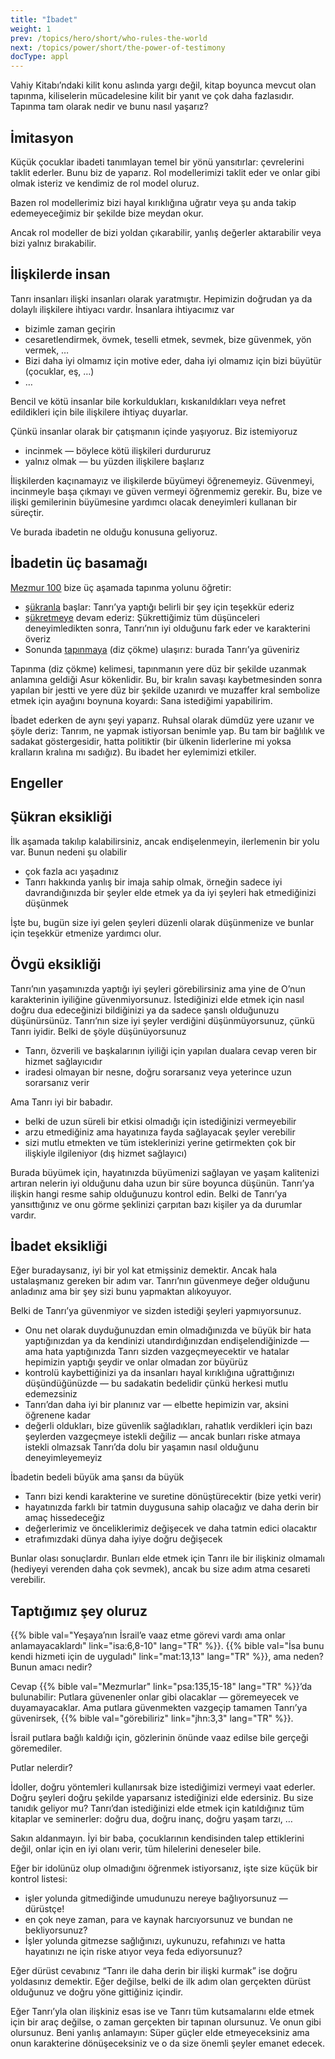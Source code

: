 ```yaml
---
title: "İbadet"
weight: 1
prev: /topics/hero/short/who-rules-the-world
next: /topics/power/short/the-power-of-testimony
docType: appl
---
```


Vahiy Kitabı’ndaki kilit konu aslında yargı değil, kitap boyunca mevcut olan tapınma, kiliselerin mücadelesine kilit bir yanıt ve çok daha fazlasıdır. Tapınma tam olarak nedir ve bunu nasıl yaşarız?

## İmitasyon

<a name="0b73"></a>
Küçük çocuklar ibadeti tanımlayan temel bir yönü yansıtırlar: çevrelerini taklit ederler. Bunu biz de yaparız. Rol modellerimizi taklit eder ve onlar gibi olmak isteriz ve kendimiz de rol model oluruz.

Bazen rol modellerimiz bizi hayal kırıklığına uğratır veya şu anda takip edemeyeceğimiz bir şekilde bize meydan okur.

Ancak rol modeller de bizi yoldan çıkarabilir, yanlış değerler aktarabilir veya bizi yalnız bırakabilir.

## İlişkilerde insan

<a name="1355"></a>
Tanrı insanları ilişki insanları olarak yaratmıştır. Hepimizin doğrudan ya da dolaylı ilişkilere ihtiyacı vardır. İnsanlara ihtiyacımız var

- bizimle zaman geçirin
- cesaretlendirmek, övmek, teselli etmek, sevmek, bize güvenmek, yön vermek, …
- Bizi daha iyi olmamız için motive eder, daha iyi olmamız için bizi büyütür (çocuklar, eş, …)
- …

Bencil ve kötü insanlar bile korkuldukları, kıskanıldıkları veya nefret edildikleri için bile ilişkilere ihtiyaç duyarlar.

Çünkü insanlar olarak bir çatışmanın içinde yaşıyoruz. Biz istemiyoruz

- incinmek — böylece kötü ilişkileri durdururuz
- yalnız olmak — bu yüzden ilişkilere başlarız

İlişkilerden kaçınamayız ve ilişkilerde büyümeyi öğrenemeyiz. Güvenmeyi, incinmeyle başa çıkmayı ve güven vermeyi öğrenmemiz gerekir. Bu, bize ve ilişki gemilerinin büyümesine yardımcı olacak deneyimleri kullanan bir süreçtir.

Ve burada ibadetin ne olduğu konusuna geliyoruz.

## İbadetin üç basamağı

<a name="ce8d"></a>
[Mezmur 100](https://biblehub.com/interlinear/psalms/100-4.htm) bize üç aşamada tapınma yolunu öğretir:

- [şükranla](https://biblehub.com/hebrew/8426.htm) başlar: Tanrı’ya yaptığı belirli bir şey için teşekkür ederiz
- [şükretmeye](https://biblehub.com/hebrew/8416.htm) devam ederiz: Şükrettiğimiz tüm düşünceleri deneyimledikten sonra, Tanrı’nın iyi olduğunu fark eder ve karakterini överiz
- Sonunda [tapınmaya](https://biblehub.com/hebrew/1288.htm) (diz çökme) ulaşırız: burada Tanrı’ya güveniriz

Tapınma (diz çökme) kelimesi, tapınmanın yere düz bir şekilde uzanmak anlamına geldiği Asur kökenlidir. Bu, bir kralın savaşı kaybetmesinden sonra yapılan bir jestti ve yere düz bir şekilde uzanırdı ve muzaffer kral sembolize etmek için ayağını boynuna koyardı: Sana istediğimi yapabilirim.

İbadet ederken de aynı şeyi yaparız. Ruhsal olarak dümdüz yere uzanır ve şöyle deriz: Tanrım, ne yapmak istiyorsan benimle yap. Bu tam bir bağlılık ve sadakat göstergesidir, hatta politiktir (bir ülkenin liderlerine mi yoksa kralların kralına mı sadığız). Bu ibadet her eylemimizi etkiler.

## Engeller

<a name="0f60"></a>

## Şükran eksikliği

<a name="cda2"></a>
İlk aşamada takılıp kalabilirsiniz, ancak endişelenmeyin, ilerlemenin bir yolu var. Bunun nedeni şu olabilir

- çok fazla acı yaşadınız
- Tanrı hakkında yanlış bir imaja sahip olmak, örneğin sadece iyi davrandığınızda bir şeyler elde etmek ya da iyi şeyleri hak etmediğinizi düşünmek

İşte bu, bugün size iyi gelen şeyleri düzenli olarak düşünmenize ve bunlar için teşekkür etmenize yardımcı olur.

## Övgü eksikliği

<a name="5cbd"></a>
Tanrı’nın yaşamınızda yaptığı iyi şeyleri görebilirsiniz ama yine de O’nun karakterinin iyiliğine güvenmiyorsunuz. İstediğinizi elde etmek için nasıl doğru dua edeceğinizi bildiğinizi ya da sadece şanslı olduğunuzu düşünürsünüz. Tanrı’nın size iyi şeyler verdiğini düşünmüyorsunuz, çünkü Tanrı iyidir. Belki de şöyle düşünüyorsunuz

- Tanrı, özverili ve başkalarının iyiliği için yapılan dualara cevap veren bir hizmet sağlayıcıdır
- iradesi olmayan bir nesne, doğru sorarsanız veya yeterince uzun sorarsanız verir

Ama Tanrı iyi bir babadır.

- belki de uzun süreli bir etkisi olmadığı için istediğinizi vermeyebilir
- arzu etmediğiniz ama hayatınıza fayda sağlayacak şeyler verebilir
- sizi mutlu etmekten ve tüm isteklerinizi yerine getirmekten çok bir ilişkiyle ilgileniyor (dış hizmet sağlayıcı)

Burada büyümek için, hayatınızda büyümenizi sağlayan ve yaşam kalitenizi artıran nelerin iyi olduğunu daha uzun bir süre boyunca düşünün. Tanrı’ya ilişkin hangi resme sahip olduğunuzu kontrol edin. Belki de Tanrı’ya yansıttığınız ve onu görme şeklinizi çarpıtan bazı kişiler ya da durumlar vardır.

## İbadet eksikliği

<a name="3e06"></a>
Eğer buradaysanız, iyi bir yol kat etmişsiniz demektir. Ancak hala ustalaşmanız gereken bir adım var. Tanrı’nın güvenmeye değer olduğunu anladınız ama bir şey sizi bunu yapmaktan alıkoyuyor.

Belki de Tanrı’ya güvenmiyor ve sizden istediği şeyleri yapmıyorsunuz.

- Onu net olarak duyduğunuzdan emin olmadığınızda ve büyük bir hata yaptığınızdan ya da kendinizi utandırdığınızdan endişelendiğinizde — ama hata yaptığınızda Tanrı sizden vazgeçmeyecektir ve hatalar hepimizin yaptığı şeydir ve onlar olmadan zor büyürüz
- kontrolü kaybettiğinizi ya da insanları hayal kırıklığına uğrattığınızı düşündüğünüzde — bu sadakatin bedelidir çünkü herkesi mutlu edemezsiniz
- Tanrı’dan daha iyi bir planınız var — elbette hepimizin var, aksini öğrenene kadar
- değerli oldukları, bize güvenlik sağladıkları, rahatlık verdikleri için bazı şeylerden vazgeçmeye istekli değiliz — ancak bunları riske atmaya istekli olmazsak Tanrı’da dolu bir yaşamın nasıl olduğunu deneyimleyemeyiz

İbadetin bedeli büyük ama şansı da büyük

- Tanrı bizi kendi karakterine ve suretine dönüştürecektir (bize yetki verir)
- hayatınızda farklı bir tatmin duygusuna sahip olacağız ve daha derin bir amaç hissedeceğiz
- değerlerimiz ve önceliklerimiz değişecek ve daha tatmin edici olacaktır
- etrafımızdaki dünya daha iyiye doğru değişecek

Bunlar olası sonuçlardır. Bunları elde etmek için Tanrı ile bir ilişkiniz olmamalı (hediyeyi verenden daha çok sevmek), ancak bu size adım atma cesareti verebilir.

## Taptığımız şey oluruz

<a name="a481"></a>
{{% bible val="Yeşaya’nın İsrail’e vaaz etme görevi vardı ama onlar anlamayacaklardı" link="isa:6,8-10" lang="TR" %}}. {{% bible val="İsa bunu kendi hizmeti için de uyguladı" link="mat:13,13" lang="TR" %}}, ama neden? Bunun amacı nedir?

Cevap {{% bible val="Mezmurlar" link="psa:135,15-18" lang="TR" %}}’da bulunabilir: Putlara güvenenler onlar gibi olacaklar — göremeyecek ve duyamayacaklar. Ama putlara güvenmekten vazgeçip tamamen Tanrı’ya güvenirsek, {{% bible val="görebiliriz" link="jhn:3,3" lang="TR" %}}.

İsrail putlara bağlı kaldığı için, gözlerinin önünde vaaz edilse bile gerçeği göremediler.

Putlar nelerdir?

İdoller, doğru yöntemleri kullanırsak bize istediğimizi vermeyi vaat ederler. Doğru şeyleri doğru şekilde yaparsanız istediğinizi elde edersiniz. Bu size tanıdık geliyor mu? Tanrı’dan istediğinizi elde etmek için katıldığınız tüm kitaplar ve seminerler: doğru dua, doğru inanç, doğru yaşam tarzı, …

Sakın aldanmayın. İyi bir baba, çocuklarının kendisinden talep ettiklerini değil, onlar için en iyi olanı verir, tüm hilelerini deneseler bile.

Eğer bir idolünüz olup olmadığını öğrenmek istiyorsanız, işte size küçük bir kontrol listesi:

- işler yolunda gitmediğinde umudunuzu nereye bağlıyorsunuz — dürüstçe!
- en çok neye zaman, para ve kaynak harcıyorsunuz ve bundan ne bekliyorsunuz?
- İşler yolunda gitmezse sağlığınızı, uykunuzu, refahınızı ve hatta hayatınızı ne için riske atıyor veya feda ediyorsunuz?

Eğer dürüst cevabınız “Tanrı ile daha derin bir ilişki kurmak” ise doğru yoldasınız demektir. Eğer değilse, belki de ilk adım olan gerçekten dürüst olduğunuz ve doğru yöne gittiğiniz içindir.

Eğer Tanrı’yla olan ilişkiniz esas ise ve Tanrı tüm kutsamalarını elde etmek için bir araç değilse, o zaman gerçekten bir tapınan olursunuz. Ve onun gibi olursunuz. Beni yanlış anlamayın: Süper güçler elde etmeyeceksiniz ama onun karakterine dönüşeceksiniz ve o da size önemli şeyler emanet edecek.

